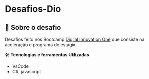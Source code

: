 # Desafios-Dio

 
 


## :rocket: Sobre o desafio

Desafios feito nos Bootcamp [Digital Innovation One](https://web.digitalinnovation.one/track/everis-fullstack-developer) que consiste na aceleração e programa de estágio.

:hammer_and_wrench: 
**Tecnologias e ferramentas Utilizadas**
* VsCode
* C#, javascript



        
        
        
